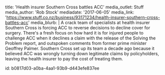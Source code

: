 title: 'Health insurer Southern Cross battles ACC'
media_outlet: Stuff
media_author: 'Rob Stock'
mediadate: '2017-06-05'
media_link: 'https://www.stuff.co.nz/business/93171234/health-insurer-southern-cross-battles-acc'
media_blurb: |
  A crack team of specialists at health insurer Southern Cross is forcing ACC to reverse decisions to decline cover for surgery. There's a fresh focus on how hard it is for injured people to challenge ACC when it declines a claim with the release of the Solving the Problem report, and outspoken comments from former prime minister Geoffrey Palmer. Southern Cross set up its team a decade ago because it believed ACC was wrongly turning down legitimate claims by policyholders, leaving the health insurer to pay the cost of treating them.
  
id: b0817d03-a0ba-4aa1-93b9-d443efe837ee
